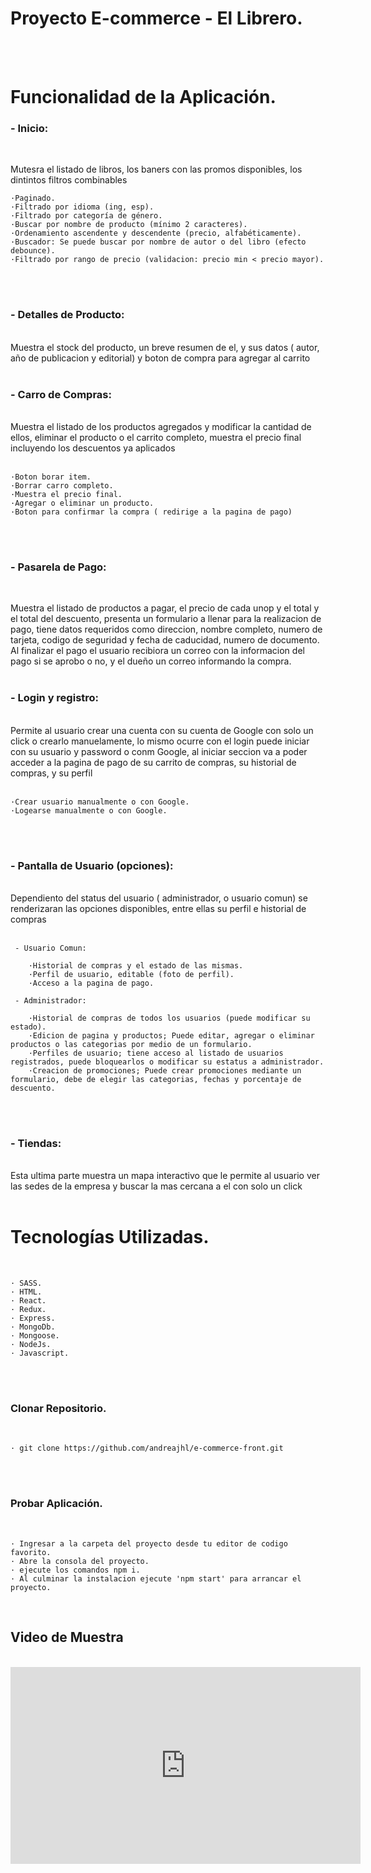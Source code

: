 # Proyecto E-commerce - El Librero.
<br>
<br>

# Funcionalidad de la Aplicación.

### - Inicio: 
<br>
    
Mutesra el listado de libros, los baners con las promos disponibles, los dintintos filtros combinables
<br>
    
    ·Paginado.
    ·Filtrado por idioma (ing, esp).
    ·Filtrado por categoría de género.
    ·Buscar por nombre de producto (mínimo 2 caracteres).
    ·Ordenamiento ascendente y descendente (precio, alfabéticamente).
    ·Buscador: Se puede buscar por nombre de autor o del libro (efecto debounce).
    ·Filtrado por rango de precio (validacion: precio min < precio mayor).
 <br>
 <br>

### - Detalles de Producto:
<br>
Muestra el stock del producto, un breve resumen de el, y sus datos ( autor, año de publicacion y editorial) y boton de compra para agregar al carrito
<br>
<br>

### - Carro de Compras:
<br>
Muestra el listado de los productos agregados y modificar la cantidad de ellos, eliminar el producto o el carrito completo, muestra el precio final incluyendo los descuentos ya aplicados
<br>
<br>
  
    ·Boton borar item.
    ·Borrar carro completo.
    ·Muestra el precio final.
    ·Agregar o eliminar un producto.
    ·Boton para confirmar la compra ( redirige a la pagina de pago)
<br>
<br>

### - Pasarela de Pago:
<br>

Muestra el listado de productos a pagar, el precio de cada unop y el total y el total del descuento, presenta un formulario a llenar para la realizacion de pago, tiene datos requeridos como direccion, nombre completo, numero de tarjeta, codigo de seguridad y fecha de caducidad, numero de documento. Al finalizar el pago el usuario recibiora un correo con la informacion del pago si se aprobo o no, y el dueño un correo informando la compra.
<br>
<br>

### - Login y registro:
<br>
Permite al usuario crear una cuenta con su cuenta de Google con solo un click o crearlo manuelamente, lo mismo ocurre con el login puede iniciar con su usuario y password o conm Google, al iniciar seccion va a poder acceder a la pagina de pago de su carrito de compras, su historial de compras, y su perfil
<br>
<br>
  
    ·Crear usuario manualmente o con Google.
    ·Logearse manualmente o con Google.

<br>
<br>

### - Pantalla de Usuario (opciones):
<br>
Dependiento del status del usuario ( administrador, o usuario comun) se renderizaran las opciones disponibles, entre ellas su perfil e historial de compras 
<br>
<br>

     - Usuario Comun:
     
        ·Historial de compras y el estado de las mismas.
        ·Perfil de usuario, editable (foto de perfil).
        ·Acceso a la pagina de pago.
    
     - Administrador:
     
        ·Historial de compras de todos los usuarios (puede modificar su estado).
        ·Edicion de pagina y productos; Puede editar, agregar o eliminar productos o las categorias por medio de un formulario.
        ·Perfiles de usuario; tiene acceso al listado de usuarios registrados, puede bloquearlos o modificar su estatus a administrador.
        ·Creacion de promociones; Puede crear promociones mediante un formulario, debe de elegir las categorias, fechas y porcentaje de descuento.

<br>
<br>

### - Tiendas:
<br>
Esta ultima parte muestra un mapa interactivo que le permite al usuario ver las sedes de la empresa y buscar la mas cercana a el con solo un click
<br>
<br>


# Tecnologías Utilizadas.
<br>

    · SASS.
    · HTML.
    · React.
    · Redux.
    · Express.
    · MongoDb.
    · Mongoose.
    · NodeJs.
    · Javascript.

<br>
<br>

### Clonar Repositorio.

<br>

    · git clone https://github.com/andreajhl/e-commerce-front.git
<br>
<br>

### Probar Aplicación.

<br>

    · Ingresar a la carpeta del proyecto desde tu editor de codigo favorito.
    · Abre la consola del proyecto.
    · ejecute los comandos npm i.
    · Al culminar la instalacion ejecute 'npm start' para arrancar el proyecto.
    
<br>

## Video de Muestra
<br>

<iframe width="560" height="315" src="https://www.youtube.com/embed/Oz77ZNfxCHs" title="YouTube video player" frameborder="0" allow="accelerometer; autoplay; clipboard-write; encrypted-media; gyroscope; picture-in-picture" allowfullscreen></iframe>
